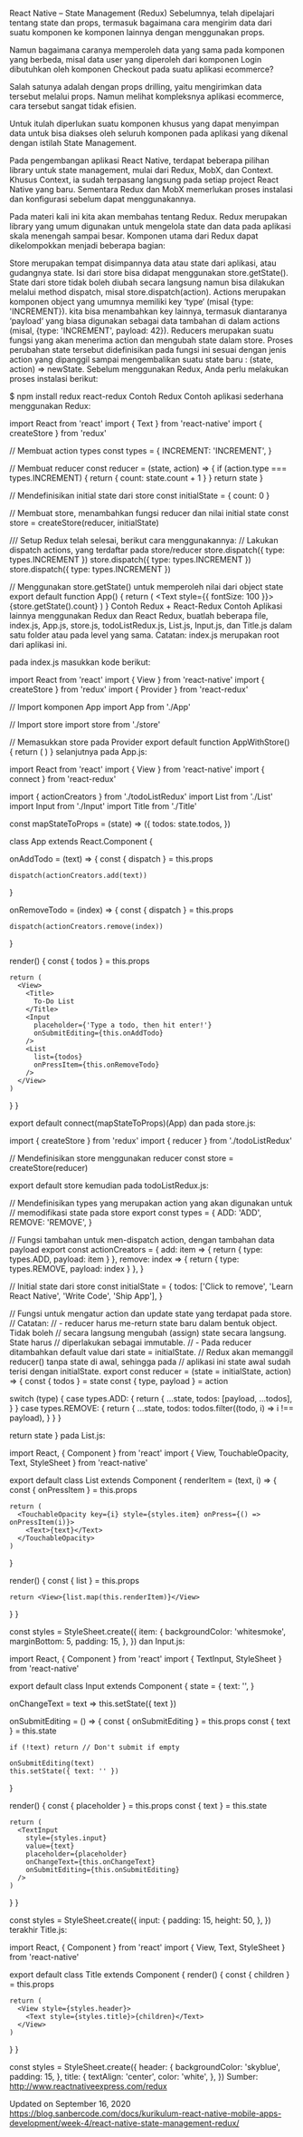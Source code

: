 React Native – State Management (Redux)
Sebelumnya, telah dipelajari tentang state dan props, termasuk bagaimana cara mengirim data dari suatu komponen ke komponen lainnya dengan menggunakan props.

Namun bagaimana caranya memperoleh data yang sama pada komponen yang berbeda, misal data user yang diperoleh dari komponen Login dibutuhkan oleh komponen Checkout pada suatu aplikasi ecommerce?

Salah satunya adalah dengan props drilling, yaitu mengirimkan data tersebut melalui props. Namun melihat kompleksnya aplikasi ecommerce, cara tersebut sangat tidak efisien.

Untuk itulah diperlukan suatu komponen khusus yang dapat menyimpan data untuk bisa diakses oleh seluruh komponen pada aplikasi yang dikenal dengan istilah State Management.

Pada pengembangan aplikasi React Native, terdapat beberapa pilihan library untuk state management, mulai dari Redux, MobX, dan Context. Khusus Context, ia sudah terpasang langsung pada setiap project React Native yang baru. Sementara Redux dan MobX memerlukan proses instalasi dan konfigurasi sebelum dapat menggunakannya.

Pada materi kali ini kita akan membahas tentang Redux. Redux merupakan library yang umum digunakan untuk mengelola state dan data pada aplikasi skala menengah sampai besar. Komponen utama dari Redux dapat dikelompokkan menjadi beberapa bagian:

Store
merupakan tempat disimpannya data atau state dari aplikasi, atau gudangnya state. Isi dari store bisa didapat menggunakan store.getState(). State dari store tidak boleh diubah secara langsung namun bisa dilakukan melalui method dispatch, misal store.dispatch(action).
Actions
merupakan komponen object yang umumnya memiliki key ‘type‘ (misal {type: 'INCREMENT}). kita bisa menambahkan key lainnya, termasuk diantaranya ‘payload‘ yang biasa digunakan sebagai data tambahan di dalam actions (misal, {type: 'INCREMENT', payload: 42}).
Reducers
merupakan suatu fungsi yang akan menerima action dan mengubah state dalam store. Proses perubahan state tersebut didefinisikan pada fungsi ini sesuai dengan jenis action yang dipanggil sampai mengembalikan suatu state baru : (state, action) => newState.
Sebelum menggunakan Redux, Anda perlu melakukan proses instalasi berikut:

$ npm install redux react-redux
Contoh Redux
Contoh aplikasi sederhana menggunakan Redux:

import React from 'react'
import { Text } from 'react-native'
import { createStore } from 'redux'

// Membuat action types
const types = {
  INCREMENT: 'INCREMENT',
}

// Membuat reducer
const reducer = (state, action) => {
  if (action.type === types.INCREMENT) {
    return { count: state.count + 1 }
  }
  return state
}

// Mendefinisikan initial state dari store
const initialState = { count: 0 }

// Membuat store, menambahkan fungsi reducer dan nilai initial state
const store = createStore(reducer, initialState)

/// Setup Redux telah selesai, berikut cara menggunakannya:
// Lakukan dispatch actions, yang terdaftar pada store/reducer
store.dispatch({ type: types.INCREMENT })
store.dispatch({ type: types.INCREMENT })
store.dispatch({ type: types.INCREMENT })

// Menggunakan store.getState() untuk memperoleh nilai dari object state
 export default function App() {
  return (
    <Text style={{ fontSize: 100 }}>
      {store.getState().count}
    </Text>
  )
} 
Contoh Redux + React-Redux
Contoh Aplikasi lainnya menggunakan Redux dan React Redux, buatlah beberapa file, index.js, App.js, store.js, todoListRedux.js, List.js, Input.js, dan Title.js dalam satu folder atau pada level yang sama. Catatan: index.js merupakan root dari aplikasi ini.

pada index.js masukkan kode berikut:

import React from 'react'
import { View } from 'react-native'
import { createStore } from 'redux'
import { Provider } from 'react-redux'

// Import komponen App
import App from './App'

// Import store
import store from './store'

// Memasukkan store pada Provider
export default function AppWithStore() {
  return (
    <Provider store={store}>
      <App />
    </Provider>
  )
}
selanjutnya pada App.js:

import React from 'react'
import { View } from 'react-native'
import { connect } from 'react-redux'

import { actionCreators } from './todoListRedux'
import List from './List'
import Input from './Input'
import Title from './Title'

const mapStateToProps = (state) => ({
  todos: state.todos,
})

class App extends React.Component {

  onAddTodo = (text) => {
    const { dispatch } = this.props

    dispatch(actionCreators.add(text))
  }

  onRemoveTodo = (index) => {
    const { dispatch } = this.props

    dispatch(actionCreators.remove(index))
  }

  render() {
    const { todos } = this.props

    return (
      <View>
        <Title>
          To-Do List
        </Title>
        <Input
          placeholder={'Type a todo, then hit enter!'}
          onSubmitEditing={this.onAddTodo}
        />
        <List
          list={todos}
          onPressItem={this.onRemoveTodo}
        />
      </View>
    )
  }
}

export default connect(mapStateToProps)(App)
dan pada store.js:

import { createStore } from 'redux'
import { reducer } from './todoListRedux'

// Mendefinisikan store menggunakan reducer
const store = createStore(reducer)

export default store
kemudian pada todoListRedux.js:

// Mendefinisikan types yang merupakan action yang akan digunakan untuk 
// memodifikasi state pada store
export const types = {
  ADD: 'ADD',
  REMOVE: 'REMOVE',
}

// Fungsi tambahan untuk men-dispatch action, dengan tambahan data payload
export const actionCreators = {
  add: item => {
    return { type: types.ADD, payload: item }
  },
  remove: index => {
    return { type: types.REMOVE, payload: index }
  },
}

// Initial state dari store
const initialState = {
  todos: ['Click to remove', 'Learn React Native', 'Write Code', 'Ship App'],
}

// Fungsi untuk mengatur action dan update state yang terdapat pada store.
// Catatan:
// - reducer harus me-return state baru dalam bentuk object. Tidak boleh 
//   secara langsung mengubah (assign) state secara langsung. State harus 
//   diperlakukan sebagai immutable.
// - Pada reducer ditambahkan default value dari state = initialState.
//   Redux akan memanggil reducer() tanpa state di awal, sehingga pada 
//   aplikasi ini state awal sudah terisi dengan initialState.
export const reducer = (state = initialState, action) => {
  const { todos } = state
  const { type, payload } = action

  switch (type) {
    case types.ADD: {
      return {
        ...state,
        todos: [payload, ...todos],
      }
    }
    case types.REMOVE: {
      return {
        ...state,
        todos: todos.filter((todo, i) => i !== payload),
      }
    }
  }

  return state
}
pada List.js:

import React, { Component } from 'react'
import { View, TouchableOpacity, Text, StyleSheet } from 'react-native'

export default class List extends Component {
  renderItem = (text, i) => {
    const { onPressItem } = this.props

    return (
      <TouchableOpacity key={i} style={styles.item} onPress={() => onPressItem(i)}>
        <Text>{text}</Text>
      </TouchableOpacity>
    )
  }

  render() {
    const { list } = this.props

    return <View>{list.map(this.renderItem)}</View>
  }
}

const styles = StyleSheet.create({
  item: {
    backgroundColor: 'whitesmoke',
    marginBottom: 5,
    padding: 15,
  },
})
dan Input.js:

import React, { Component } from 'react'
import { TextInput, StyleSheet } from 'react-native'

export default class Input extends Component {
  state = {
    text: '',
  }

  onChangeText = text => this.setState({ text })

  onSubmitEditing = () => {
    const { onSubmitEditing } = this.props
    const { text } = this.state

    if (!text) return // Don't submit if empty

    onSubmitEditing(text)
    this.setState({ text: '' })
  }

  render() {
    const { placeholder } = this.props
    const { text } = this.state

    return (
      <TextInput
        style={styles.input}
        value={text}
        placeholder={placeholder}
        onChangeText={this.onChangeText}
        onSubmitEditing={this.onSubmitEditing}
      />
    )
  }
}

const styles = StyleSheet.create({
  input: {
    padding: 15,
    height: 50,
  },
})
terakhir Title.js:

import React, { Component } from 'react'
import { View, Text, StyleSheet } from 'react-native'

export default class Title extends Component {
  render() {
    const { children } = this.props

    return (
      <View style={styles.header}>
        <Text style={styles.title}>{children}</Text>
      </View>
    )
  }
}

const styles = StyleSheet.create({
  header: {
    backgroundColor: 'skyblue',
    padding: 15,
  },
  title: {
    textAlign: 'center',
    color: 'white',
  },
})
Sumber: http://www.reactnativeexpress.com/redux

Updated on September 16, 2020
https://blog.sanbercode.com/docs/kurikulum-react-native-mobile-apps-development/week-4/react-native-state-management-redux/